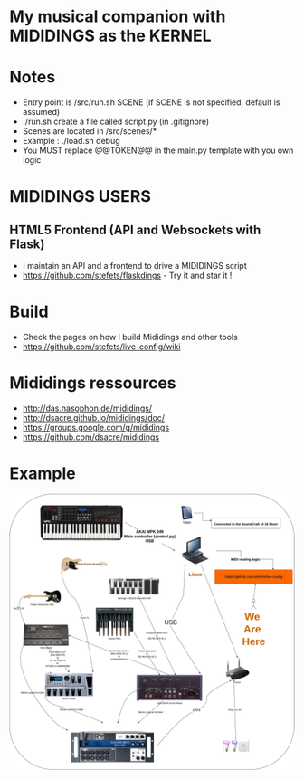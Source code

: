 # My musical companion with MIDIDINGS as the KERNEL

# Notes
* Entry point is /src/run.sh SCENE (if SCENE is not specified, default is assumed)
* ./run.sh create a file called script.py (in .gitignore)
* Scenes are located in /src/scenes/*
* Example : ./load.sh debug
* You MUST replace @@TOKEN@@ in the main.py template with you own logic

# MIDIDINGS USERS
## HTML5 Frontend (API and Websockets with Flask)
* I maintain an API and a frontend to drive a MIDIDINGS script
* https://github.com/stefets/flaskdings - Try it and star it !

# Build
* Check the pages on how I build Mididings and other tools
* https://github.com/stefets/live-config/wiki

# Mididings ressources
* http://das.nasophon.de/mididings/
* http://dsacre.github.io/mididings/doc/
* https://groups.google.com/g/mididings
* https://github.com/dsacre/mididings

# Example
<img src="/doc/live-config.png" />
